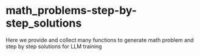 # math_problems-step-by-step_solutions
Here we provide and collect many functions to generate math problem and step by step solutions for LLM training
